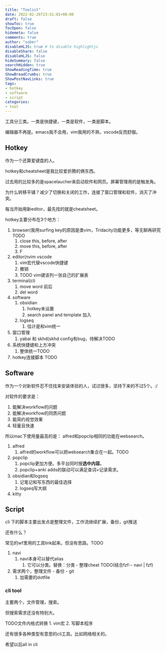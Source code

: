 ```yaml
---
title: "Toolist"
date: 2022-02-26T23:51:01+08:00
draft: false
showToc: true
TocOpen: false
hidemeta: false
comments: true
author: "sober"
disableHLJS: true # to disable highlightjs
disableShare: false
disableHLJS: false
hideSummary: false
searchHidden: true
ShowReadingTime: true
ShowBreadCrumbs: true
ShowPostNavLinks: true
tags:
- hotkey
- software
- script
categories:
- tool
---
```

工具分三类。一类是快捷键，一类是软件，一类是脚本。<br />

编辑器不再提。emacs我不会用，vim我用的不熟，vscode反而舒服。

## Hotkey
作为一个还算爱键盘的人。<br>

hotkey和cheatsheet是我比较爱折腾的俩东西。

过去用的比较多的是spacelaucher来启动软件和网页。屏幕管理用的是触发角。

为什么转移平铺？减少了切换和关闭的工作，连接了窗口管理和软件，消灭了冲突。

每当开始用新editor，最先找的就是cheatsheet。

hotkey主要分布在3个地方：
1. browser(我用surfing key的原因是类vim，Tridacity功能更多，等无聊再研究TODO
   1. close this, before, after
   2. move this, before, after
   3. F
2. editor(nvim vscode
   1. vim宏代替vscode快捷键
   2. 撤销 
   3. TODO vim键该列一张自己的扩展表
3. terminal(cli 
   1. move word 前后
   2. del word 
4. software
   1. obsidian
       1. hotkey未设置
       2. search panel and template 加入
    1. logseq
       1. 估计是和vim统一
5. 窗口管理
   1. yabai 和 skhd(skhd config有bug，待解决TODO
6. 系统快捷键和上方冲突
   1. 整体统一TODO
7. hotkey连接脚本 TODO

## Software
作为一个对新软件忍不住找来安装体验的人，试过很多，坚持下来的不过5个。:/

对软件的要求是：
1. 能解决workflow的问题
2. 能解决workflow的同质问题
3. 能简约视觉效果
4. 轻量且快速

所以mac下使用量最高的是：
alfred和popclip相同的功能在websearch。

1. alfred
   1. alfred的workflow可以把websearch集合在一起。TODO
2. popclip
   1. popclip更加方便。多平台同时搜**选中内容**。
   2. popclip+anki adds的联动可以满足查词+记录需求。
3. obsidian和logseq
   1. 记笔记和写东西的最佳选择
   2. logseq写大纲
4. kitty

## Script
cli 下的脚本主要出发点是整理文件，工作流继续扩展，备份，git推送

还有什么？

常见的wf里用的工具link起来。但没有思路。TODO
1. navi
   1. navi本身可以替代alias
      1. 它可以分类。替换：分类 - 整理cheat TODO(结合fzf-- navi | fzf)
2. 需求两个，整理文件 - 备份 - git
   1. 加需要的dotfile 
### cli tool 
主要两个，文件管理，搜索。

但搜索需求还没有特别大。

TODO文件内格式转换 1. vim宏 2. 写脚本程序

还有很多各种类型有意思的cli工具。比如网络相关的。

希望以后all in cli





